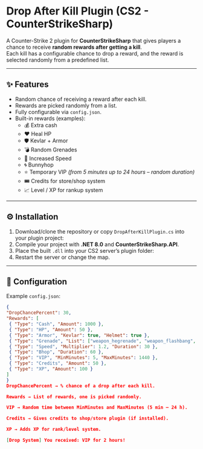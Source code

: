 # Drop After Kill Plugin (CS2 - CounterStrikeSharp)

A Counter-Strike 2 plugin for **CounterStrikeSharp** that gives players a chance to receive **random rewards after getting a kill**.  
Each kill has a configurable chance to drop a reward, and the reward is selected randomly from a predefined list.

---

## ✨ Features
- Random chance of receiving a reward after each kill.
- Rewards are picked randomly from a list.
- Fully configurable via `config.json`.
- Built-in rewards (examples):
  - 💰 Extra cash
  - ❤️ Heal HP
  - 🛡 Kevlar + Armor
  - 💣 Random Grenades
  - 🏃 Increased Speed
  - 🌀 Bunnyhop
  - ⭐ Temporary VIP *(from 5 minutes up to 24 hours – random duration)*
  - 🎟 Credits for store/shop system
  - 📈 Level / XP for rankup system

---

## ⚙️ Installation
1. Download/clone the repository or copy `DropAfterKillPlugin.cs` into your plugin project:
2. Compile your project with **.NET 8.0** and **CounterStrikeSharp.API**.
3. Place the built `.dll` into your CS2 server’s plugin folder:
5. Restart the server or change the map.

---

## 🔧 Configuration

Example `config.json`:

```json
{
"DropChancePercent": 30,
"Rewards": [
 { "Type": "Cash", "Amount": 1000 },
 { "Type": "HP", "Amount": 50 },
 { "Type": "Armor", "Kevlar": true, "Helmet": true },
 { "Type": "Grenade", "List": ["weapon_hegrenade", "weapon_flashbang", "weapon_smokegrenade", "weapon_molotov"] },
 { "Type": "Speed", "Multiplier": 1.2, "Duration": 30 },
 { "Type": "Bhop", "Duration": 60 },
 { "Type": "VIP", "MinMinutes": 5, "MaxMinutes": 1440 },
 { "Type": "Credits", "Amount": 50 },
 { "Type": "XP", "Amount": 100 }
]
}
DropChancePercent → % chance of a drop after each kill.

Rewards → List of rewards, one is picked randomly.

VIP → Random time between MinMinutes and MaxMinutes (5 min – 24 h).

Credits → Gives credits to shop/store plugin (if installed).

XP → Adds XP for rank/level system.

[Drop System] You received: VIP for 2 hours!
